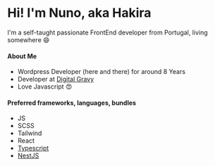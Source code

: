 # Hi! I'm Nuno, aka Hakira

I'm a self-taught passionate FrontEnd developer from Portugal, living somewhere :smile:

#### About Me
- Wordpress Developer (here and there) for around 8 Years
- Developer at [Digital Gravy](https://digitalgravy.co/)
- Love Javascript :heart_eyes:

#### Preferred frameworks, languages, bundles
- JS
- SCSS
- Tailwind
- React
- [Typescript](https://www.typescriptlang.org/)
- [NestJS](https://nestjs.com/)
